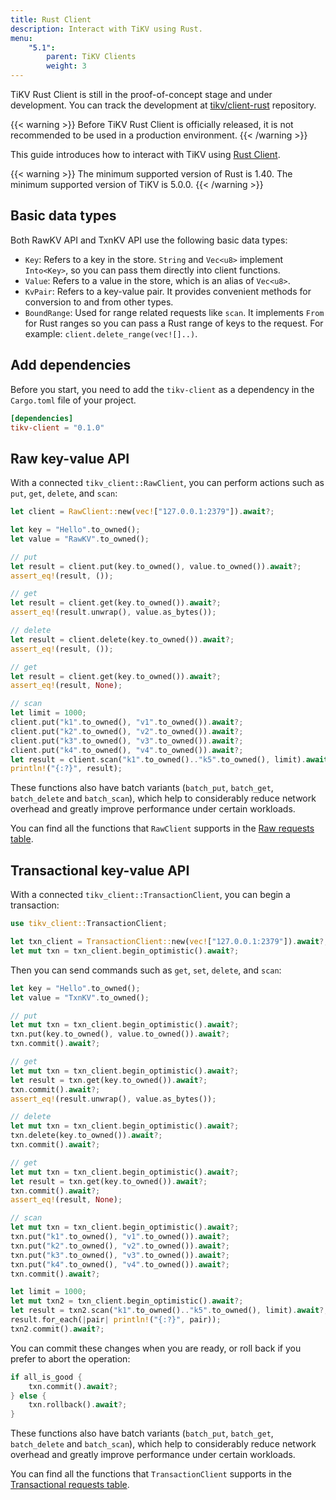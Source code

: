 ```yaml
---
title: Rust Client
description: Interact with TiKV using Rust.
menu:
    "5.1":
        parent: TiKV Clients
        weight: 3
---
```


TiKV Rust Client is still in the proof-of-concept stage and under development. You can track the development at [tikv/client-rust](https://github.com/tikv/client-rust/) repository.

{{< warning >}}
Before TiKV Rust Client is officially released, it is not recommended to be used in a production environment.
{{< /warning >}}

This guide introduces how to interact with TiKV using [Rust Client](https://github.com/tikv/client-rust).

{{< warning >}}
The minimum supported version of Rust is 1.40. The minimum supported version of TiKV is 5.0.0.
{{< /warning >}}

## Basic data types

Both RawKV API and TxnKV API use the following basic data types:

* `Key`: Refers to a key in the store. `String` and `Vec<u8>` implement `Into<Key>`, so you can pass them directly into client functions.
* `Value`: Refers to a value in the store, which is an alias of `Vec<u8>`.
* `KvPair`: Refers to a key-value pair. It provides convenient methods for conversion to and from other types.
* `BoundRange`: Used for range related requests like `scan`. It implements `From` for Rust ranges so you can pass a Rust range of keys to the request. For example: `client.delete_range(vec![]..)`.

## Add dependencies

Before you start, you need to add the `tikv-client` as a dependency in the `Cargo.toml` file of your project.

```toml
[dependencies]
tikv-client = "0.1.0"
```

## Raw key-value API

With a connected `tikv_client::RawClient`, you can perform actions such as `put`, `get`, `delete`, and `scan`:

```rust
let client = RawClient::new(vec!["127.0.0.1:2379"]).await?;

let key = "Hello".to_owned();
let value = "RawKV".to_owned();

// put
let result = client.put(key.to_owned(), value.to_owned()).await?;
assert_eq!(result, ());

// get
let result = client.get(key.to_owned()).await?;
assert_eq!(result.unwrap(), value.as_bytes());

// delete
let result = client.delete(key.to_owned()).await?;
assert_eq!(result, ());

// get
let result = client.get(key.to_owned()).await?;
assert_eq!(result, None);

// scan
let limit = 1000;
client.put("k1".to_owned(), "v1".to_owned()).await?;
client.put("k2".to_owned(), "v2".to_owned()).await?;
client.put("k3".to_owned(), "v3".to_owned()).await?;
client.put("k4".to_owned(), "v4".to_owned()).await?;
let result = client.scan("k1".to_owned().."k5".to_owned(), limit).await?;
println!("{:?}", result);
```

These functions also have batch variants (`batch_put`, `batch_get`, `batch_delete` and `batch_scan`), which help to considerably reduce network overhead and greatly improve performance under certain workloads.

You can find all the functions that `RawClient` supports in the [Raw requests table](https://github.com/tikv/client-rust#raw-requests).

## Transactional key-value API

With a connected `tikv_client::TransactionClient`, you can begin a transaction:

```rust
use tikv_client::TransactionClient;

let txn_client = TransactionClient::new(vec!["127.0.0.1:2379"]).await?;
let mut txn = txn_client.begin_optimistic().await?;
```

Then you can send commands such as `get`, `set`, `delete`, and `scan`:

```rust
let key = "Hello".to_owned();
let value = "TxnKV".to_owned();

// put
let mut txn = txn_client.begin_optimistic().await?;
txn.put(key.to_owned(), value.to_owned()).await?;
txn.commit().await?;

// get
let mut txn = txn_client.begin_optimistic().await?;
let result = txn.get(key.to_owned()).await?;
txn.commit().await?;
assert_eq!(result.unwrap(), value.as_bytes());

// delete
let mut txn = txn_client.begin_optimistic().await?;
txn.delete(key.to_owned()).await?;
txn.commit().await?;

// get
let mut txn = txn_client.begin_optimistic().await?;
let result = txn.get(key.to_owned()).await?;
txn.commit().await?;
assert_eq!(result, None);

// scan
let mut txn = txn_client.begin_optimistic().await?;
txn.put("k1".to_owned(), "v1".to_owned()).await?;
txn.put("k2".to_owned(), "v2".to_owned()).await?;
txn.put("k3".to_owned(), "v3".to_owned()).await?;
txn.put("k4".to_owned(), "v4".to_owned()).await?;
txn.commit().await?;

let limit = 1000;
let mut txn2 = txn_client.begin_optimistic().await?;
let result = txn2.scan("k1".to_owned().."k5".to_owned(), limit).await?;
result.for_each(|pair| println!("{:?}", pair));
txn2.commit().await?;
```

You can commit these changes when you are ready, or roll back if you prefer to abort the operation:

```rust
if all_is_good {
    txn.commit().await?;
} else {
    txn.rollback().await?;
}
```

These functions also have batch variants (`batch_put`, `batch_get`, `batch_delete` and `batch_scan`), which help to considerably reduce network overhead and greatly improve performance under certain workloads.

You can find all the functions that `TransactionClient` supports in the [Transactional requests table](https://github.com/tikv/client-rust#transactional-requests).
